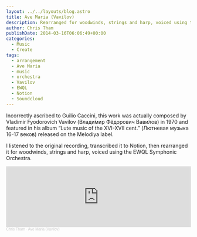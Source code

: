 ```yaml
---
layout: ../../layouts/blog.astro
title: Ave Maria (Vavilov)
description: Rearranged for woodwinds, strings and harp, voiced using the EWQL Symphonic Orchestra.
author: Chris Tham
publishDate: 2014-03-16T06:06:49+00:00
categories:
  - Music
  - Create
tags:
  - arrangement
  - Ave Maria
  - music
  - orchestra
  - Vavilov
  - EWQL
  - Notion
  - Soundcloud
---
```

Incorrectly ascribed to Guilio Caccini, this work was actually composed by Vladimir Fyodorovich Vavilov (Влади́мир Фёдорович Вави́лов) in 1970 and featured in his album &#8220;Lute music of the XVI-XVII cent.&#8221; (Лютневая музыка 16-17 веков) released on the Melodiya label.

I listened to the original recording, transcribed it to Notion, then rearranged it for woodwinds, strings and harp, voiced using the EWQL Symphonic Orchestra.

<iframe width="100%" height="166" scrolling="no" frameborder="no" allow="autoplay" src="https://w.soundcloud.com/player/?url=https%3A//api.soundcloud.com/tracks/139987079&color=%23ff5500&auto_play=false&hide_related=false&show_comments=true&show_user=true&show_reposts=false&show_teaser=true"></iframe><div style="font-size: 10px; color: #cccccc;line-break: anywhere;word-break: normal;overflow: hidden;white-space: nowrap;text-overflow: ellipsis; font-family: Interstate,Lucida Grande,Lucida Sans Unicode,Lucida Sans,Garuda,Verdana,Tahoma,sans-serif;font-weight: 100;"><a href="https://soundcloud.com/chris-tham" title="Chris Tham" target="_blank" style="color: #cccccc; text-decoration: none;">Chris Tham</a> · <a href="https://soundcloud.com/chris-tham/ave-maria" title="Ave Maria (Vavilov)" target="_blank" style="color: #cccccc; text-decoration: none;">Ave Maria (Vavilov)</a></div>
